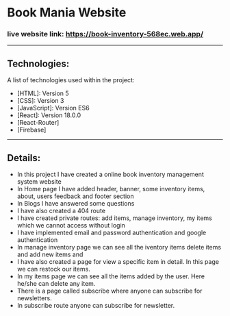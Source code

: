 # Book Mania Website
### live website link: https://book-inventory-568ec.web.app/
***
## Technologies:
A list of technologies used within the project:
* [HTML]: Version 5
* [CSS]: Version 3
* [JavaScript]: Version ES6
* [React]: Version 18.0.0
* [React-Router]
* [Firebase]
***
## Details:
* In this project I have created a online book inventory management system website
* In Home page I have added header, banner, some inventory items, about, users feedback and footer section
* In Blogs I have answered some questions
* I have also created a 404 route
* I have created private routes: add items, manage inventory, my items which we cannot access without login
* I have implemented email and password authentication and google authentication
* In manage inventory page we can see all the iventory items delete items and add new items and 
* I have also created a page for view a specific item in detail. In this page we can restock our items.
* In my items page we can see all the items added by the user. Here he/she can delete any item.
* There is a page called subscribe where anyone can subscribe for newsletters.
* In subscribe route anyone can subscribe for newsletter.
